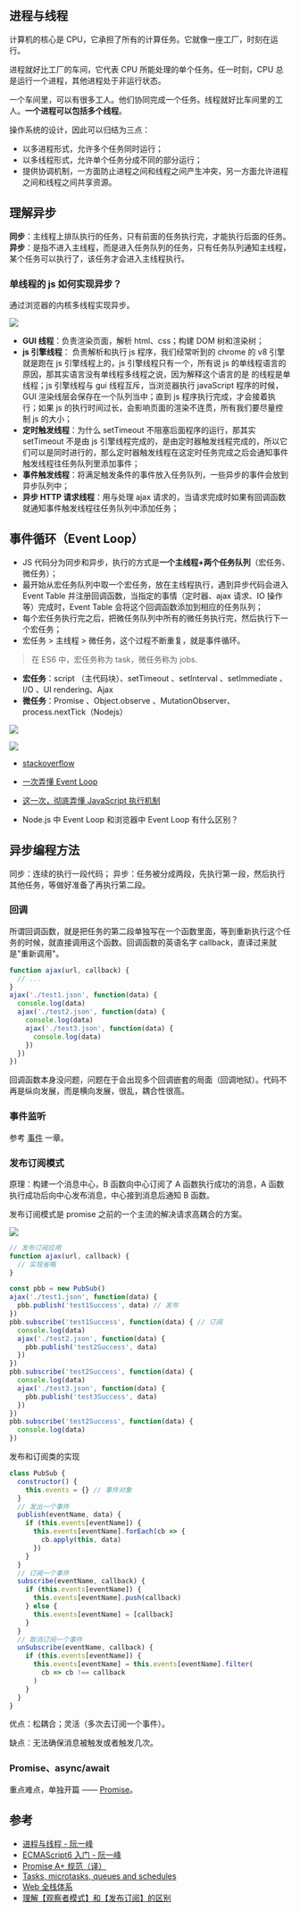 ## 进程与线程

计算机的核心是 CPU，它承担了所有的计算任务。它就像一座工厂，时刻在运行。

进程就好比工厂的车间，它代表 CPU 所能处理的单个任务。任一时刻，CPU 总是运行一个进程，其他进程处于非运行状态。

一个车间里，可以有很多工人。他们协同完成一个任务。线程就好比车间里的工人。**一个进程可以包括多个线程**。

操作系统的设计，因此可以归结为三点：

- 以多进程形式，允许多个任务同时运行；
- 以多线程形式，允许单个任务分成不同的部分运行；
- 提供协调机制，一方面防止进程之间和线程之间产生冲突，另一方面允许进程之间和线程之间共享资源。

## 理解异步

**同步**：主线程上排队执行的任务，只有前面的任务执行完，才能执行后面的任务。
**异步**：是指不进入主线程，而是进入任务队列的任务，只有任务队列通知主线程，某个任务可以执行了，该任务才会进入主线程执行。

### 单线程的 js 如何实现异步？

通过浏览器的内核多线程实现异步。

![](../../images/js/singlethread.png)

- **GUI 线程**：负责渲染页面，解析 html、css；构建 DOM 树和渲染树；
- **js 引擎线程**： 负责解析和执行 js 程序，我们经常听到的 chrome 的 v8 引擎就是跑在 js 引擎线程上的，js 引擎线程只有一个，所有说 js 的单线程语言的原因，那其实语言没有单线程多线程之说，因为解释这个语言的是 的线程是单线程；js 引擎线程与 gui 线程互斥，当浏览器执行 javaScript 程序的时候，GUI 渲染线层会保存在一个队列当中；直到 js 程序执行完成，才会接着执行；如果 js 的执行时间过长，会影响页面的渲染不连贯，所有我们要尽量控制 js 的大小；
- **定时触发线程**：为什么 setTimeout 不阻塞后面程序的运行，那其实 setTimeout 不是由 js 引擎线程完成的，是由定时器触发线程完成的，所以它们可以是同时进行的，那么定时器触发线程在这定时任务完成之后会通知事件触发线程往任务队列里添加事件；
- **事件触发线程**：将满足触发条件的事件放入任务队列，一些异步的事件会放到异步队列中；
- **异步 HTTP 请求线程**：用与处理 ajax 请求的，当请求完成时如果有回调函数就通知事件触发线程往任务队列中添加任务；

## 事件循环（Event Loop）

- JS 代码分为同步和异步，执行的方式是**一个主线程+两个任务队列**（宏任务、微任务）；
- 最开始从宏任务队列中取一个宏任务，放在主线程执行，遇到异步代码会进入 Event Table 并注册回调函数，当指定的事情（定时器、ajax 请求、IO 操作等）完成时，Event Table 会将这个回调函数添加到相应的任务队列；
- 每个宏任务执行完之后，把微任务队列中所有的微任务执行完，然后执行下一个宏任务；
- 宏任务 > 主线程 > 微任务，这个过程不断重复，就是事件循环。

> 在 ES6 中，宏任务称为 task，微任务称为 jobs.

- **宏任务**：script （主代码块）、setTimeout 、setInterval 、setImmediate 、I/O 、UI rendering、Ajax
- **微任务**：Promise 、Object.observe 、MutationObserver、process.nextTick（Nodejs）

![](../../images/js/event-loop.png)

![](../../images/js/event-loop.gif)

- [stackoverflow](https://stackoverflow.com/questions/25915634/difference-between-microtask-and-macrotask-within-an-event-loop-context)
- [一次弄懂 Event Loop](https://juejin.cn/post/6844903764202094606)
- [这一次，彻底弄懂 JavaScript 执行机制](https://juejin.cn/post/6844903512845860872)

- Node.js 中 Event Loop 和浏览器中 Event Loop 有什么区别？

## 异步编程方法

同步：连续的执行一段代码；
异步：任务被分成两段，先执行第一段，然后执行其他任务，等做好准备了再执行第二段。

### 回调

所谓回调函数，就是把任务的第二段单独写在一个函数里面，等到重新执行这个任务的时候，就直接调用这个函数。回调函数的英语名字 callback，直译过来就是"重新调用"。

```js
function ajax(url, callback) {
  // ...
}
ajax('./test1.json', function(data) {
  console.log(data)
  ajax('./test2.json', function(data) {
    console.log(data)
    ajax('./test3.json', function(data) {
      console.log(data)
    })
  })
})
```

回调函数本身没问题，问题在于会出现多个回调嵌套的局面（回调地狱）。代码不再是纵向发展，而是横向发展，很乱，耦合性很高。

### 事件监听

参考 [事件](../webApis/event) 一章。

### 发布订阅模式

原理：构建一个消息中心，B 函数向中心订阅了 A 函数执行成功的消息，A 函数执行成功后向中心发布消息，中心接到消息后通知 B 函数。

发布订阅模式是 promise 之前的一个主流的解决请求高耦合的方案。

![](../../images/js/pub-sub.png)

```js
// 发布订阅应用
function ajax(url, callback) {
  // 实现省略
}

const pbb = new PubSub()
ajax('./test1.json', function(data) {
  pbb.publish('test1Success', data) // 发布
})
pbb.subscribe('test1Success', function(data) { // 订阅
  console.log(data)
  ajax('./test2.json', function(data) {
    pbb.publish('test2Success', data)
  })
})
pbb.subscribe('test2Success', function(data) {
  console.log(data)
  ajax('./test3.json', function(data) {
    pbb.publish('test3Success', data)
  })
})
pbb.subscribe('test2Success', function(data) {
  console.log(data)
})
```

发布和订阅类的实现

```js
class PubSub {
  constructor() {
    this.events = {} // 事件对象
  }
  // 发出一个事件
  publish(eventName, data) {
    if (this.events[eventName]) {
      this.events[eventName].forEach(cb => {
        cb.apply(this, data)
      })
    }
  }
  // 订阅一个事件
  subscribe(eventName, callback) {
    if (this.events[eventName]) {
      this.events[eventName].push(callback)
    } else {
      this.events[eventName] = [callback]
    }
  }
  // 取消订阅一个事件
  unSubscribe(eventName, callback) {
    if (this.events[eventName]) {
      this.events[eventName] = this.events[eventName].filter(
        cb => cb !== callback
      )
    }
  }
}
```

优点：松耦合；灵活（多次去订阅一个事件）。

缺点：无法确保消息被触发或者触发几次。

### Promise、async/await

重点难点，单独开篇 —— [Promise](./promise.md)。

## 参考

- [进程与线程 - 阮一峰](https://www.ruanyifeng.com/blog/2013/04/processes_and_threads.html)
- [ECMAScript6 入门 - 阮一峰](https://es6.ruanyifeng.com)
- [Promise A+ 规范（译）](http://malcolmyu.github.io/malnote/2015/06/12/Promises-A-Plus/)
- [Tasks, microtasks, queues and schedules](https://jakearchibald.com/2015/tasks-microtasks-queues-and-schedules/)
- [Web 全栈体系](https://hejialianghe.gitee.io/jsadvanced/asyncpro.html)
- [理解【观察者模式】和【发布订阅】的区别](https://juejin.cn/post/6978728619782701087)